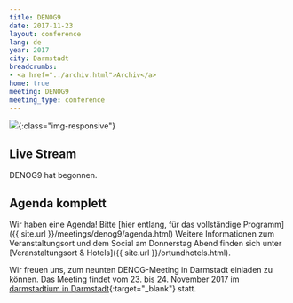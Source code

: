 ```yaml
---
title: DENOG9
date: 2017-11-23
layout: conference
lang: de
year: 2017
city: Darmstadt
breadcrumbs:
- <a href="../archiv.html">Archiv</a>
home: true
meeting: DENOG9
meeting_type: conference
---
```


![](/images/meeting-9.jpg){:class="img-responsive"}

## Live Stream

DENOG9 hat begonnen.

## Agenda komplett

Wir haben eine Agenda! Bitte [hier entlang, für das vollständige Programm]({{ site.url }}/meetings/denog9/agenda.html)
Weitere Informationen zum Veranstaltungsort und dem Social am Donnerstag Abend finden sich unter [Veranstaltungsort & Hotels]({{ site.url }}/ortundhotels.html).

Wir freuen uns, zum neunten DENOG-Meeting in Darmstadt einladen zu können. Das Meeting findet vom 23. bis 24. November 2017 im [darmstadtium in Darmstadt](http://www.darmstadtium.de/){:target="_blank"} statt.


